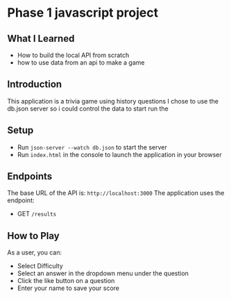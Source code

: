 # Phase 1 javascript project

## What I Learned

- How to build the local API from scratch
- how to use data from an api to make a game

## Introduction

This application is a trivia game using history questions
I chose to use the db.json server so i could control the data 
to start run the 

## Setup

- Run `json-server --watch db.json` to start the server
- Run `index.html` in the console to launch the application in your browser

## Endpoints

The base URL of the API is: `http://localhost:3000`
The application uses the endpoint: 
- GET `/results`

## How to Play

As a user, you can:
- Select Difficulty 
- Select an answer in the dropdown menu under the question
- Click the like button on a question
- Enter your name to save your score

           
